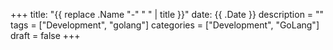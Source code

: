 +++
title: "{{ replace .Name "-" " " | title }}"
date: {{ .Date }}
description = ""
tags = ["Development", "golang"]
categories = ["Development", "GoLang"]
draft = false
+++
